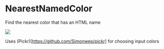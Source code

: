 # NearestNamedColor
Find the nearest color that has an HTML name

<img src="https://raw.githubusercontent.com/EmilyBonar/NearestNamedColor/master/NearestNamed.gif">

Uses (Pickr)[https://github.com/Simonwep/pickr] for choosing input colors